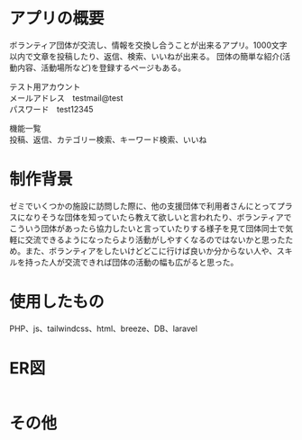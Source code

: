 <h1>アプリの概要</h1>
<p>ボランティア団体が交流し、情報を交換し合うことが出来るアプリ。1000文字以内で文章を投稿したり、返信、検索、いいねが出来る。
団体の簡単な紹介(活動内容、活動場所など)を登録するページもある。
</p>
<p>
テスト用アカウント<br>
メールアドレス　testmail@test<br>
パスワード　test12345
</p>
<p>
機能一覧<br>
投稿、返信、カテゴリー検索、キーワード検索、いいね
</p>

<h1>制作背景</h1>
<p>ゼミでいくつかの施設に訪問した際に、他の支援団体で利用者さんにとってプラスになりそうな団体を知っていたら教えて欲しいと言われたり、ボランティアでこういう団体があったら協力したいと言っていたりする様子を見て団体同士で気軽に交流できるようになったらより活動がしやすくなるのではないかと思ったため。また、ボランティアをしたいけどどこに行けば良いか分からない人や、スキルを持った人が交流できれば団体の活動の幅も広がると思った。</p>

<h1>使用したもの</h1>
PHP、js、tailwindcss、html、breeze、DB、laravel

<h1>ER図</h1>
<img src="">

<h1>その他</h1>


